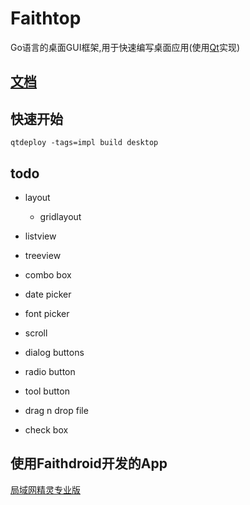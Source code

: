 # Faithtop
Go语言的桌面GUI框架,用于快速编写桌面应用(使用[Qt](https://github.com/therecipe/qt)实现)

## [文档](https://github.com/gofaith/faithtop/wiki)

## 快速开始

```shell
qtdeploy -tags=impl build desktop
```

## todo

- layout
    - gridlayout
- listview
- treeview

- combo box
- date picker
- font picker
- scroll
- dialog buttons
- radio button
- tool button
- drag n drop file
- check box

## 使用Faithdroid开发的App

[局域网精灵专业版](https://lan-genius.com)
